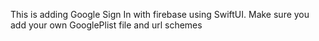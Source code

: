 This is adding Google Sign In with firebase using SwiftUI. Make sure you add your own GooglePlist file and url schemes
